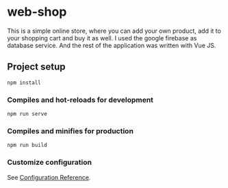 # web-shop
This is a simple online store, where you can add your own product, add it to your shopping cart and buy it as well.
I used the google firebase as database service. And the rest of the application was written with Vue JS.

## Project setup
```
npm install
```

### Compiles and hot-reloads for development
```
npm run serve
```

### Compiles and minifies for production
```
npm run build
```

### Customize configuration
See [Configuration Reference](https://cli.vuejs.org/config/).
